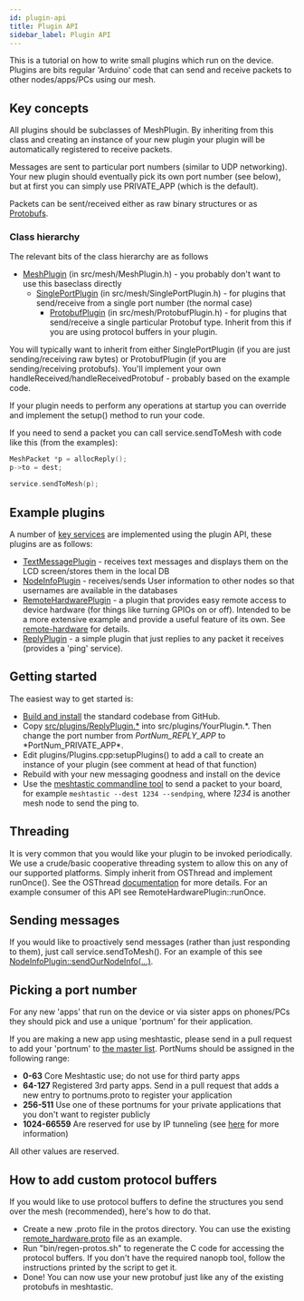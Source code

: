 ```yaml
---
id: plugin-api
title: Plugin API
sidebar_label: Plugin API
---
```


This is a tutorial on how to write small plugins which run on the device. Plugins are bits regular 'Arduino' code that can send and receive packets to other nodes/apps/PCs using our mesh.

## Key concepts

All plugins should be subclasses of MeshPlugin. By inheriting from this class and creating an instance of your new plugin your plugin will be automatically registered to receive packets.

Messages are sent to particular port numbers (similar to UDP networking). Your new plugin should eventually pick its own port number (see below), but at first you can simply use PRIVATE_APP (which is the default).

Packets can be sent/received either as raw binary structures or as [Protobufs](https://developers.google.com/protocol-buffers).

### Class hierarchy

The relevant bits of the class hierarchy are as follows

- [MeshPlugin](http://github.com/meshtastic/meshtastic-device/tree/master/src/mesh/MeshPlugin.h) (in src/mesh/MeshPlugin.h) - you probably don't want to use this baseclass directly
  - [SinglePortPlugin](http://github.com/meshtastic/meshtastic-device/tree/master/src/mesh/SinglePortPlugin.h) (in src/mesh/SinglePortPlugin.h) - for plugins that send/receive from a single port number (the normal case)
    - [ProtobufPlugin](http://github.com/meshtastic/meshtastic-device/tree/master/src/mesh/ProtobufPlugin.h) (in src/mesh/ProtobufPlugin.h) - for plugins that send/receive a single particular Protobuf type. Inherit from this if you are using protocol buffers in your plugin.

You will typically want to inherit from either SinglePortPlugin (if you are just sending/receiving raw bytes) or ProtobufPlugin (if you are sending/receiving protobufs). You'll implement your own handleReceived/handleReceivedProtobuf - probably based on the example code.

If your plugin needs to perform any operations at startup you can override and implement the setup() method to run your code.

If you need to send a packet you can call service.sendToMesh with code like this (from the examples):

```cpp
MeshPacket *p = allocReply();
p->to = dest;

service.sendToMesh(p);
```

## Example plugins

A number of [key services](http://github.com/meshtastic/meshtastic-device/tree/master/src/plugins) are implemented using the plugin API, these plugins are as follows:

- [TextMessagePlugin](http://github.com/meshtastic/meshtastic-device/tree/master/src/plugins/TextMessagePlugin.h) - receives text messages and displays them on the LCD screen/stores them in the local DB
- [NodeInfoPlugin](http://github.com/meshtastic/meshtastic-device/tree/master/src/plugins/NodeInfoPlugin.h) - receives/sends User information to other nodes so that usernames are available in the databases
- [RemoteHardwarePlugin](http://github.com/meshtastic/meshtastic-device/tree/master/src/plugins/RemoteHardwarePlugin.h) - a plugin that provides easy remote access to device hardware (for things like turning GPIOs on or off). Intended to be a more extensive example and provide a useful feature of its own. See [remote-hardware](/docs/software/other/remote-hardware-service) for details.
- [ReplyPlugin](http://github.com/meshtastic/meshtastic-device/tree/master/src/plugins/ReplyPlugin.h) - a simple plugin that just replies to any packet it receives (provides a 'ping' service).

## Getting started

The easiest way to get started is:

- [Build and install](/docs/software/other/build-instructions) the standard codebase from GitHub.
- Copy [src/plugins/ReplyPlugin.\*](http://github.com/meshtastic/meshtastic-device/tree/master/src/plugins/ReplyPlugin.cpp) into src/plugins/YourPlugin.*. Then change the port number from *PortNum_REPLY_APP* to *PortNum_PRIVATE_APP\*.
- Edit plugins/Plugins.cpp:setupPlugins() to add a call to create an instance of your plugin (see comment at head of that function)
- Rebuild with your new messaging goodness and install on the device
- Use the [meshtastic commandline tool](https://github.com/meshtastic/Meshtastic-python) to send a packet to your board, for example `meshtastic --dest 1234 --sendping`, where _1234_ is another mesh node to send the ping to.

## Threading

It is very common that you would like your plugin to be invoked periodically.
We use a crude/basic cooperative threading system to allow this on any of our supported platforms. Simply inherit from OSThread and implement runOnce(). See the OSThread [documentation](http://github.com/meshtastic/meshtastic-device/tree/master/src/concurrency/OSThread.h) for more details. For an example consumer of this API see RemoteHardwarePlugin::runOnce.

## Sending messages

If you would like to proactively send messages (rather than just responding to them), just call service.sendToMesh(). For an example of this see [NodeInfoPlugin::sendOurNodeInfo(...)](http://github.com/meshtastic/meshtastic-device/tree/master/src/plugins/NodeInfoPlugin.cpp).

## Picking a port number

For any new 'apps' that run on the device or via sister apps on phones/PCs they should pick and use a unique 'portnum' for their application.

If you are making a new app using meshtastic, please send in a pull request to add your 'portnum' to [the master list](https://github.com/meshtastic/Meshtastic-protobufs/blob/master/portnums.proto). PortNums should be assigned in the following range:

- **0-63** Core Meshtastic use; do not use for third party apps
- **64-127** Registered 3rd party apps. Send in a pull request that adds a new entry to portnums.proto to register your application
- **256-511** Use one of these portnums for your private applications that you don't want to register publicly
- **1024-66559** Are reserved for use by IP tunneling (see [here](/docs/developers/device/portnum) for more information)

All other values are reserved.

## How to add custom protocol buffers

If you would like to use protocol buffers to define the structures you send over the mesh (recommended), here's how to do that.

- Create a new .proto file in the protos directory. You can use the existing [remote_hardware.proto](https://github.com/meshtastic/Meshtastic-protobufs/blob/master/remote_hardware.proto) file as an example.
- Run "bin/regen-protos.sh" to regenerate the C code for accessing the protocol buffers. If you don't have the required nanopb tool, follow the instructions printed by the script to get it.
- Done! You can now use your new protobuf just like any of the existing protobufs in meshtastic.
